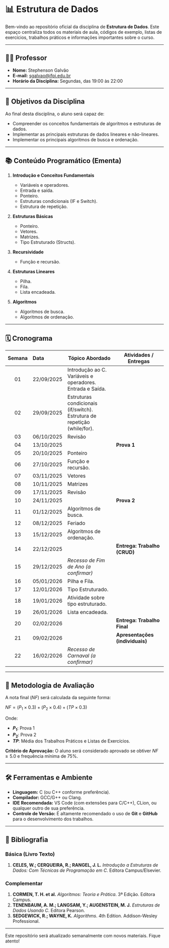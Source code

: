 # 📊 Estrutura de Dados

Bem-vindo ao repositório oficial da disciplina de **Estrutura de Dados**. Este espaço centraliza todos os materiais de aula, códigos de exemplo, listas de exercícios, trabalhos práticos e informações importantes sobre o curso.

---

## 👨‍🏫 Professor
* **Nome:** Stephenson Galvão
* **E-mail:** sgalvao@ifpi.edu.br
* **Horário da Disciplina:** Segundas, das 19:00 às 22:00

---

## 🎯 Objetivos da Disciplina

Ao final desta disciplina, o aluno será capaz de:
* Compreender os conceitos fundamentais de algoritmos e estruturas de dados.
* Implementar as principais estruturas de dados lineares e não-lineares.
* Implementar os principais algoritmos de busca e ordenação.

---

## 📚 Conteúdo Programático (Ementa)

1.  **Introdução e Conceitos Fundamentais**
    * Variáveis e operadores.
    * Entrada e saída.
    * Ponteiro.
    * Estruturas condicionais (IF e Switch).
    * Estrutura de repetição.

2.  **Estruturas Básicas**
    * Ponteiro.
    * Vetores.
    * Matrizes.
    * Tipo Estruturado (Structs).

3.  **Recursividade**
    * Função e recursão.

4.  **Estruturas Lineares**
    * Pilha.
    * Fila.
    * Lista encadeada.

5.  **Algoritmos**
    * Algoritmos de busca.
    * Algoritmos de ordenação.

---

## 🗓️ Cronograma

| Semana | Data         | Tópico Abordado                                                                  | Atividades / Entregas                |
| :----: | :----------- | -------------------------------------------------------------------------------- | ------------------------------------ |
|   01   | 22/09/2025   | Introdução ao C.<br>Variáveis e operadores.<br>Entrada e Saída.                    |                                      |
|   02   | 29/09/2025   | Estruturas condicionais (if/switch).<br>Estrutura de repetição (while/for).       |                                      |
|   03   | 06/10/2025   | Revisão                                                                          |                                      |
|   04   | 13/10/2025   |                                                                                  | **Prova 1** |
|   05   | 20/10/2025   | Ponteiro                                                                         |                                      |
|   06   | 27/10/2025   | Função e recursão.                                                               |                                      |
|   07   | 03/11/2025   | Vetores                                                                          |                                      |
|   08   | 10/11/2025   | Matrizes                                                                         |                                      |
|   09   | 17/11/2025   | Revisão                                                                          |                                      |
|   10   | 24/11/2025   |                                                                                  | **Prova 2** |
|   11   | 01/12/2025   | Algoritmos de busca.                                                             |                                      |
|   12   | 08/12/2025   | Feriado |                                      |
|   13   | 15/12/2025   | Algoritmos de ordenação.                                                         |                                      |
|   14   | 22/12/2025   |                                                                                  | **Entrega: Trabalho (CRUD)** |
|   15   | 29/12/2025   | *Recesso de Fim de Ano (a confirmar)* |                                      |
|   16   | 05/01/2026   | Pilha e Fila.                                                                    |                                      |
|   17   | 12/01/2026   | Tipo Estruturado.                                                                |                                      |
|   18   | 19/01/2026   | Atividade sobre tipo estruturado.                                                |                                      |
|   19   | 26/01/2026   | Lista encadeada.                                                                 |                                      |
|   20   | 02/02/2026   |                                                                                  | **Entrega: Trabalho Final** |
|   21   | 09/02/2026   |                                                                                  | **Apresentações (individuais)** |
|   22   | 16/02/2026   | *Recesso de Carnaval (a confirmar)* |                                      |

---

## 📝 Metodologia de Avaliação

A nota final ($NF$) será calculada da seguinte forma:

$NF = (P_1 \times 0.3) + (P_2 \times 0.4) + (TP \times 0.3)$

Onde:
* **$P_1$**: Prova 1
* **$P_2$**: Prova 2
* **$TP$**: Média dos Trabalhos Práticos e Listas de Exercícios.

**Critério de Aprovação:** O aluno será considerado aprovado se obtiver $NF \ge 5.0$ e frequência mínima de 75%.

---

## 🛠️ Ferramentas e Ambiente

* **Linguagem:** C (ou C++ conforme preferência).
* **Compilador:** GCC/G++ ou Clang.
* **IDE Recomendada:** VS Code (com extensões para C/C++), CLion, ou qualquer outro de sua preferência.
* **Controle de Versão:** É altamente recomendado o uso de **Git** e **GitHub** para o desenvolvimento dos trabalhos.

---

## 📖 Bibliografia

### Básica (Livro Texto)
1.  **CELES, W.; CERQUEIRA, R.; RANGEL, J. L.** *Introdução a Estruturas de Dados: Com Técnicas de Programação em C*. Editora Campus/Elsevier.

### Complementar
1.  **CORMEN, T. H. et al.** *Algoritmos: Teoria e Prática*. 3ª Edição. Editora Campus.
2.  **TENENBAUM, A. M.; LANGSAM, Y.; AUGENSTEIN, M. J.** *Estruturas de Dados Usando C*. Editora Pearson.
3.  **SEDGEWICK, R.; WAYNE, K.** *Algorithms*. 4th Edition. Addison-Wesley Professional.

---

Este repositório será atualizado semanalmente com novos materiais. Fique atento!
